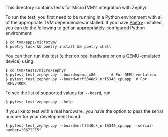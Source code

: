 <!--- Licensed to the Apache Software Foundation (ASF) under one -->
<!--- or more contributor license agreements.  See the NOTICE file -->
<!--- distributed with this work for additional information -->
<!--- regarding copyright ownership.  The ASF licenses this file -->
<!--- to you under the Apache License, Version 2.0 (the -->
<!--- "License"); you may not use this file except in compliance -->
<!--- with the License.  You may obtain a copy of the License at -->

<!---   http://www.apache.org/licenses/LICENSE-2.0 -->

<!--- Unless required by applicable law or agreed to in writing, -->
<!--- software distributed under the License is distributed on an -->
<!--- "AS IS" BASIS, WITHOUT WARRANTIES OR CONDITIONS OF ANY -->
<!--- KIND, either express or implied.  See the License for the -->
<!--- specific language governing permissions and limitations -->
<!--- under the License. -->

This directory contains tests for MicroTVM's integration with Zephyr.

To run the test, you first need to be running in a Python environment with
all of the appropriate TVM dependencies installed. If you have [Poetry](https://python-poetry.org/)
installed, you can do the following to get an appropriately-configured Python
environment:

```
$ cd tvm/apps/microtvm/
$ poetry lock && poetry install && poetry shell
```

You can then run this test (either on real hardware or on a QEMU-emulated
device) using:

```
$ cd tvm/tests/micro/zephyr
$ pytest test_zephyr.py --board=qemu_x86       # For QEMU emulation
$ pytest test_zephyr.py --board=nrf5340dk_nrf5340_cpuapp  # For nRF5340DK
```

To see the list of supported values for `--board`, run:
```
$ pytest test_zephyr.py --help
```

If you like to test with a real hardware, you have the option to pass the serial number
for your development board.
```
$ pytest test_zephyr.py --board=nrf5340dk_nrf5340_cpuapp --serial-number="0672FF5"
```
